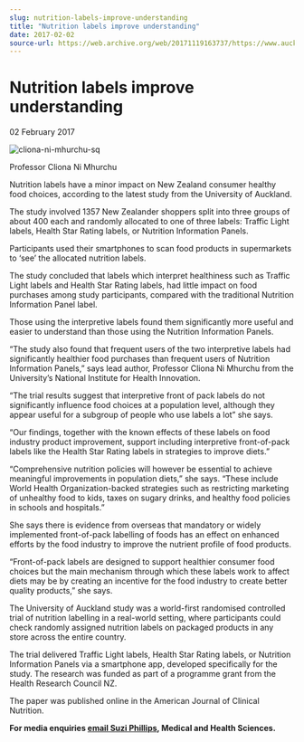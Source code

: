 ```yaml
---
slug: nutrition-labels-improve-understanding
title: "Nutrition labels improve understanding"
date: 2017-02-02
source-url: https://web.archive.org/web/20171119163737/https://www.auckland.ac.nz/en/about/news-events-and-notices/news/news-2017/01/nutrition-labels-improve-understanding-.html
---
```

Nutrition labels improve understanding
======================================

02 February 2017

![cliona-ni-mhurchu-sq](https://www.auckland.ac.nz/en/about/news-events-and-notices/news/news-2017/01/nutrition-labels-improve-understanding-/_jcr_content/par/textimage/image.img.jpg/1485916372565.jpg "cliona-ni-mhurchu-sq")

Professor Cliona Ni Mhurchu

Nutrition labels have a minor impact on New Zealand consumer healthy food choices, according to the latest study from the University of Auckland.  
  
The study involved 1357 New Zealander shoppers split into three groups of about 400 each and randomly allocated to one of three labels: Traffic Light labels, Health Star Rating labels, or Nutrition Information Panels.  
  
Participants used their smartphones to scan food products in supermarkets to ‘see’ the allocated nutrition labels.  
  
The study concluded that labels which interpret healthiness such as Traffic Light labels and Health Star Rating labels, had little impact on food purchases among study participants, compared with the traditional Nutrition Information Panel label.  
  
Those using the interpretive labels found them significantly more useful and easier to understand than those using the Nutrition Information Panels.  
  
“The study also found that frequent users of the two interpretive labels had significantly healthier food purchases than frequent users of Nutrition Information Panels,” says lead author, Professor Cliona Ni Mhurchu from the University’s National Institute for Health Innovation.  
  
“The trial results suggest that interpretive front of pack labels do not significantly influence food choices at a population level, although they appear useful for a subgroup of people who use labels a lot” she says.  
  
“Our findings, together with the known effects of these labels on food industry product improvement, support including interpretive front-of-pack labels like the Health Star Rating labels in strategies to improve diets.”  
  
“Comprehensive nutrition policies will however be essential to achieve meaningful improvements in population diets,” she says. “These include World Health Organization-backed strategies such as restricting marketing of unhealthy food to kids, taxes on sugary drinks, and healthy food policies in schools and hospitals.”  
  
She says there is evidence from overseas that mandatory or widely implemented front-of-pack labelling of foods has an effect on enhanced efforts by the food industry to improve the nutrient profile of food products.  
  
“Front-of-pack labels are designed to support healthier consumer food choices but the main mechanism through which these labels work to affect diets may be by creating an incentive for the food industry to create better quality products,” she says.  
  
The University of Auckland study was a world-first randomised controlled trial of nutrition labelling in a real-world setting, where participants could check randomly assigned nutrition labels on packaged products in any store across the entire country.  
  
The trial delivered Traffic Light labels, Health Star Rating labels, or Nutrition Information Panels via a smartphone app, developed specifically for the study. The research was funded as part of a programme grant from the Health Research Council NZ.  
  
The paper was published online in the American Journal of Clinical Nutrition.

**For media enquiries [email Suzi Phillips](mailto:s.phillips@auckland.ac.nz), Medical and Health Sciences.**